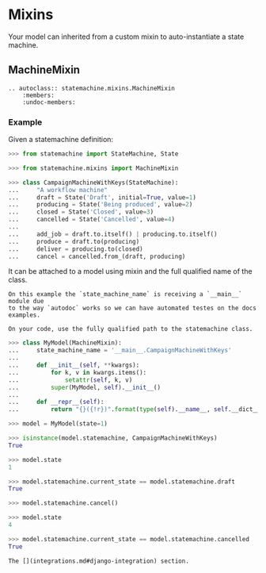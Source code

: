 
# Mixins

Your model can inherited from a custom mixin to auto-instantiate a state machine.

## MachineMixin


```{eval-rst}
.. autoclass:: statemachine.mixins.MachineMixin
    :members:
    :undoc-members:
```

### Example

Given a statemachine definition:

```py
>>> from statemachine import StateMachine, State

>>> from statemachine.mixins import MachineMixin

>>> class CampaignMachineWithKeys(StateMachine):
...     "A workflow machine"
...     draft = State('Draft', initial=True, value=1)
...     producing = State('Being produced', value=2)
...     closed = State('Closed', value=3)
...     cancelled = State('Cancelled', value=4)
...
...     add_job = draft.to.itself() | producing.to.itself()
...     produce = draft.to(producing)
...     deliver = producing.to(closed)
...     cancel = cancelled.from_(draft, producing)

```

It can be attached to a model using mixin and the full qualified name of the
class.

```{warning}
On this example the `state_machine_name` is receiving a `__main__` module due
to the way `autodoc` works so we can have automated testes on the docs
examples.

On your code, use the fully qualified path to the statemachine class.
```

``` py
>>> class MyModel(MachineMixin):
...     state_machine_name = '__main__.CampaignMachineWithKeys'
...
...     def __init__(self, **kwargs):
...         for k, v in kwargs.items():
...             setattr(self, k, v)
...         super(MyModel, self).__init__()
...
...     def __repr__(self):
...         return "{}({!r})".format(type(self).__name__, self.__dict__)

>>> model = MyModel(state=1)

>>> isinstance(model.statemachine, CampaignMachineWithKeys)
True

>>> model.state
1

>>> model.statemachine.current_state == model.statemachine.draft
True

>>> model.statemachine.cancel()

>>> model.state
4

>>> model.statemachine.current_state == model.statemachine.cancelled
True

```

```{seealso}
The [](integrations.md#django-integration) section.
```
